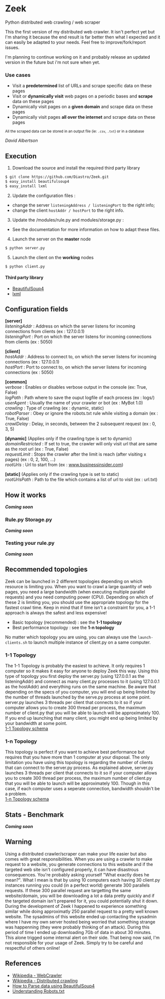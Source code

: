 Zeek
====

Python distributed web crawling / web scraper

This the first version of my distributed web crawler. It isn't perfect yet but I'm sharing it because the end result is far better then what I expected and it can easily be adapted to your needs. Feel free to improve/fork/report issues.

I'm planning to continue working on it and probably release an updated version in the future but i'm not sure when yet.

### Use cases
 * Visit a **predetermined** list of URLs and scrape specific data on these pages
 * Visit or **dynamically visit** web pages on a periodic bases and **scrape** data on these pages
 * Dynamically visit pages on a **given domain** and scrape data on these pages
 * Dynamically visit pages **all over the internet** and scrape data on these pages
 
<small>All the scraped data can be stored in an output file (ie: `.csv`, `.txt`) or in a database</small>

*David Albertson*

## Execution
1) Download the source and install the required third party library
~~~ sh
$ git clone https://github.com/Diastro/Zeek.git
$ easy_install beautifulsoup4
$ easy_install lxml
~~~

2) Update the configuration files :
  * change the server `listeningAddress / listeningPort` to the right info;
  * change the client `hostAddr / hostPort` to the right info.

3) Update the /modules/rule.py and modules/storage.py :
  * See the documentation for more information on how to adapt these files.

4) Launch the server on the **master** node

~~~ sh
$ python server.py
~~~

5) Launch the client on the **working** nodes

~~~ sh
$ python client.py
~~~

#### Third party library
- [BeautifulSoup4](http://www.crummy.com/software/BeautifulSoup/)
- [lxml](http://lxml.de/)

## Configuration fields
**[server]**<br>
*listeningAddr* : Address on which the server listens for incoming connections from clients (ex : 127.0.0.1)<br>
*listeningPort* : Port on which the server listens for incoming connections from clients (ex : 5050)<br>

**[client]**<br>
*hostAddr* : Address to connect to, on which the server listens for incoming connections (ex : 127.0.0.1)<br>
*hostPort* : Port to connect to, on which the server listens for incoming connections (ex : 5050)<br>

**[common]**<br>
*verbose* : Enables or disables verbose output in the console (ex: True, False)<br>
*logPath* : Path where to save the ouput logfile of each process (ex : logs/)<br>
*userAgent* : Usually the name of your crawler or bot (ex : MyBot 1.0)<br>
*crawling* : Type of crawling (ex : dynamic, static)<br>
*robotParser* : Obey or ignore the robots.txt rule while visiting a domain (ex : True, False)<br>
*crawlDelay* : Delay, in seconds, between the 2 subsequent request (ex : 0, 3, 5)<br>

**[dynamic]** (Applies only if the crawling type is set to dynamic)<br>
*domainRestricted* : If set to true, the crawler will only visit url that are same as the root url (ex : True, False)<br>
*requestLimit* : Stops the crawler after the limit is reach (after visiting x pages) (ex : 0, 2, 100, ...)<br>
*rootUrls* : Url to start from (ex : www.businessinsider.com)<br>

**[static]** (Applies only if the crawling type is set to static)<br>
*rootUrlsPath* : Path to the file which contains a list of url to visit (ex : url.txt)<br>

## How it works
***Coming soon***

### Rule.py Storage.py
***Coming soon***

### Testing your rule.py
***Coming soon***

## Recommended topologies
Zeek can be launched in 2 different topologies depending on which resource is limiting you. When you want to crawl a large quantity of web pages, you need a large bandwidth (when executing multiple parallel requests) and you need computing power (CPU). Depending on which of these 2 is limiting you, you should use the appropriate topology for the fastest crawl time.
Keep in mind that if time isn't a constraint for you, a 1-1 approach is always the safest and less expensive!
 * Basic topology (recommended) : see the **1-1 topology**
 * Best performance topology : see the **1-n topology**

No matter which topology you are using, you can always use the `launch-clients.sh` to launch multiple instance of client.py on a same computer.

### 1-1 Topology
The 1-1 Topology is probably the easiest to achieve. It only requires 1 computer so it makes it easy for anyone to deploy Zeek this way. Using this type of topology you first deploy the server.py (using 127.0.0.1 as the listeningAddr) and connect as many client.py processes to it (using 127.0.0.1 as the hostAddr) and everything runs on the same machine. Be aware that depending on the specs of you computer, you will end up being limited by the number of threads launched by the serve.py process at some point. server.py launches 3 threads per client that connects to it so if your computer allows you to create 300 thread per process, the maximum number of client.py that you will be able to launch will be approximately 100. If you end up launching that many client, you might end up being limited by your bandwidth at some point.<br>
[1-1 Topology schema](http://i.imgur.com/7NJGodN.jpg)

### 1-n Topology
This topology is perfect if you want to achieve best performance but requires that you have more than 1 computer at your disposal. The only limitation you have using this topology is regarding the number of clients that can connect to the server.py process. As explained above, server.py launches 3 threads per client that connects to it so if your computer allows you to create 300 thread per process, the maximum number of client.py that you will be able to launch will be approximately 100. Though in this case, if each computer uses a seperate connection, bandwidth shouldn't be a problem.<br>
[1-n Topology schema](http://i.imgur.com/lXCEAk6.jpg)

## Stats - Benchmark
***Coming soon***

## Warning
Using a distributed crawler/scraper can make your life easier but also comes with great responsibilities. When you are using a crawler to make request to a website, you generate connections to this website and if the targeted web site isn't configured properly, it can have disastrous consequences. You're probably asking yourself "What exactly does he mean?". What I mean is that by using 10 computers each having 30 client.py instances running you could (in a perfect world) generate 300 parallels requests. If these 300 parallel request are targetting the same website/domain, you will be downloading a lot a data pretty quickly and if the targeted domain isn't prepared for it, you could potentially shut it down.<br>
During the development of Zeek I happened to experience something similar while doing approximatly 250 parallel request to a pretty well known website. The sysadmins of this website ended up contacting the sysadmin where I have my own server hosted being worried that something strange was happenning (they were probably thinking of an attack). During this period of time I ended up downloading 7Gb of data in about 30 minutes. This alone trigged some internal alert on their side. That being now said, I'm not responsible for your usage of Zeek. Simply try to be careful and respectful of others online!

## References
- [Wikipedia - WebCrawler](http://en.wikipedia.org/wiki/Web_crawler)
- [Wikipedia - Distributed crawling](http://en.wikipedia.org/wiki/Distributed_web_crawling)
- [How to Parse data using BeautifulSoup4](http://www.crummy.com/software/BeautifulSoup/bs3/documentation.html)
- [Understanding Robots.txt](http://www.robotstxt.org/faq.html)

